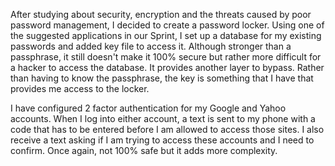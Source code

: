 After studying about security, encryption and the threats caused by poor password management, I decided to create a password locker. Using one of the suggested applications in our Sprint, I set up a database for my existing passwords and added key file to access it. Although stronger than a passphrase, it still doesn't make it 100% secure but rather more difficult for a hacker to access the database. It provides another layer to bypass. Rather than having to know the passphrase, the key is something that I have that provides me access to the locker.

I have configured 2 factor authentication for my Google and Yahoo accounts. When I log into either account, a text is sent to my phone with a code that has to be entered before I am allowed to access those sites. I also receive a text asking if I am trying to access these accounts and I need to confirm. Once again, not 100% safe but it adds more complexity.
